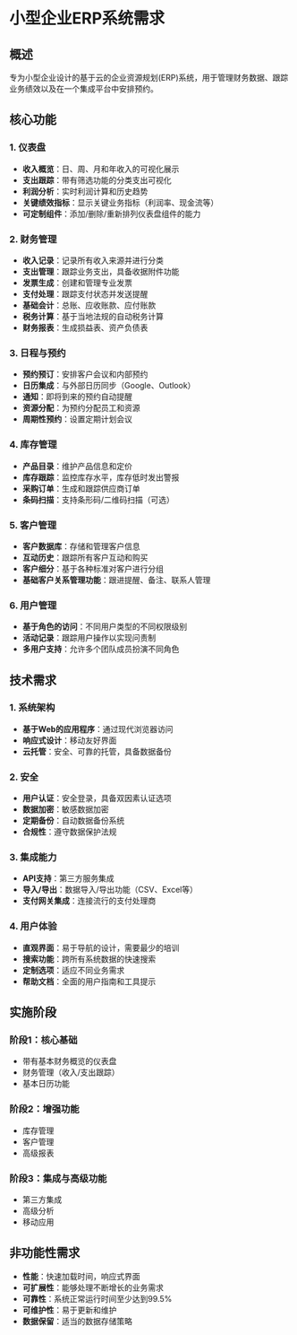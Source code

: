 # 小型企业ERP系统需求

## 概述
专为小型企业设计的基于云的企业资源规划(ERP)系统，用于管理财务数据、跟踪业务绩效以及在一个集成平台中安排预约。

## 核心功能

### 1. 仪表盘
- **收入概览**：日、周、月和年收入的可视化展示
- **支出跟踪**：带有筛选功能的分类支出可视化
- **利润分析**：实时利润计算和历史趋势
- **关键绩效指标**：显示关键业务指标（利润率、现金流等）
- **可定制组件**：添加/删除/重新排列仪表盘组件的能力

### 2. 财务管理
- **收入记录**：记录所有收入来源并进行分类
- **支出管理**：跟踪业务支出，具备收据附件功能
- **发票生成**：创建和管理专业发票
- **支付处理**：跟踪支付状态并发送提醒
- **基础会计**：总账、应收账款、应付账款
- **税务计算**：基于当地法规的自动税务计算
- **财务报表**：生成损益表、资产负债表

### 3. 日程与预约
- **预约预订**：安排客户会议和内部预约
- **日历集成**：与外部日历同步（Google、Outlook）
- **通知**：即将到来的预约自动提醒
- **资源分配**：为预约分配员工和资源
- **周期性预约**：设置定期计划会议

### 4. 库存管理
- **产品目录**：维护产品信息和定价
- **库存跟踪**：监控库存水平，库存低时发出警报
- **采购订单**：生成和跟踪供应商订单
- **条码扫描**：支持条形码/二维码扫描（可选）

### 5. 客户管理
- **客户数据库**：存储和管理客户信息
- **互动历史**：跟踪所有客户互动和购买
- **客户细分**：基于各种标准对客户进行分组
- **基础客户关系管理功能**：跟进提醒、备注、联系人管理

### 6. 用户管理
- **基于角色的访问**：不同用户类型的不同权限级别
- **活动记录**：跟踪用户操作以实现问责制
- **多用户支持**：允许多个团队成员扮演不同角色

## 技术需求

### 1. 系统架构
- **基于Web的应用程序**：通过现代浏览器访问
- **响应式设计**：移动友好界面
- **云托管**：安全、可靠的托管，具备数据备份

### 2. 安全
- **用户认证**：安全登录，具备双因素认证选项
- **数据加密**：敏感数据加密
- **定期备份**：自动数据备份系统
- **合规性**：遵守数据保护法规

### 3. 集成能力
- **API支持**：第三方服务集成
- **导入/导出**：数据导入/导出功能（CSV、Excel等）
- **支付网关集成**：连接流行的支付处理商

### 4. 用户体验
- **直观界面**：易于导航的设计，需要最少的培训
- **搜索功能**：跨所有系统数据的快速搜索
- **定制选项**：适应不同业务需求
- **帮助文档**：全面的用户指南和工具提示

## 实施阶段

### 阶段1：核心基础
- 带有基本财务概览的仪表盘
- 财务管理（收入/支出跟踪）
- 基本日历功能

### 阶段2：增强功能
- 库存管理
- 客户管理
- 高级报表

### 阶段3：集成与高级功能
- 第三方集成
- 高级分析
- 移动应用

## 非功能性需求
- **性能**：快速加载时间，响应式界面
- **可扩展性**：能够处理不断增长的业务需求
- **可靠性**：系统正常运行时间至少达到99.5%
- **可维护性**：易于更新和维护
- **数据保留**：适当的数据存储策略 